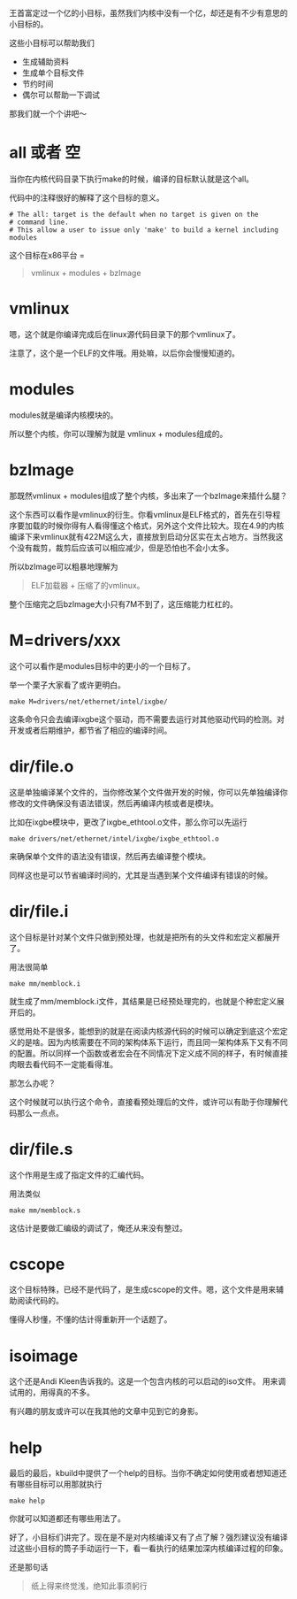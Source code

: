 王首富定过一个亿的小目标，虽然我们内核中没有一个亿，却还是有不少有意思的小目标的。

这些小目标可以帮助我们

* 生成辅助资料
* 生成单个目标文件
* 节约时间
* 偶尔可以帮助一下调试

那我们就一个个讲吧～

# all 或者 空

当你在内核代码目录下执行make的时候，编译的目标默认就是这个all。

代码中的注释很好的解释了这个目标的意义。

```
# The all: target is the default when no target is given on the
# command line.
# This allow a user to issue only 'make' to build a kernel including modules
```

这个目标在x86平台 =

> vmlinux + modules + bzImage

# vmlinux

嗯，这个就是你编译完成后在linux源代码目录下的那个vmlinux了。

注意了，这个是一个ELF的文件哦。用处嘛，以后你会慢慢知道的。

# modules

modules就是编译内核模块的。

所以整个内核，你可以理解为就是 vmlinux + modules组成的。

# bzImage

那既然vmlinux + modules组成了整个内核，多出来了一个bzImage来插什么腿？

这个东西可以看作是vmlinux的衍生。你看vmlinux是ELF格式的，首先在引导程序要加载的时候你得有人看得懂这个格式，另外这个文件比较大。现在4.9的内核编译下来vmlinux就有422M这么大，直接放到启动分区实在太占地方。当然我这个没有裁剪，裁剪后应该可以相应减少，但是恐怕也不会小太多。

所以bzImage可以粗暴地理解为

>  ELF加载器 + 压缩了的vmlinux。

整个压缩完之后bzImage大小只有7M不到了，这压缩能力杠杠的。

# M=drivers/xxx

这个可以看作是modules目标中的更小的一个目标了。

举一个栗子大家看了或许更明白。

```
make M=drivers/net/ethernet/intel/ixgbe/
```

这条命令只会去编译ixgbe这个驱动，而不需要去运行对其他驱动代码的检测。对开发或者后期维护，都节省了相应的编译时间。

# dir/file.o

这是单独编译某个文件的，当你修改某个文件做开发的时候，你可以先单独编译你修改的文件确保没有语法错误，然后再编译内核或者是模块。

比如在ixgbe模块中，更改了ixgbe_ethtool.o文件，那么你可以先运行

```
make drivers/net/ethernet/intel/ixgbe/ixgbe_ethtool.o
```

来确保单个文件的语法没有错误，然后再去编译整个模块。

同样这也是可以节省编译时间的，尤其是当遇到某个文件编译有错误的时候。

# dir/file.i

这个目标是针对某个文件只做到预处理，也就是把所有的头文件和宏定义都展开了。

用法很简单

```
make mm/memblock.i
```

就生成了mm/memblock.i文件，其结果是已经预处理完的，也就是个种宏定义展开后的。

感觉用处不是很多，能想到的就是在阅读内核源代码的时候可以确定到底这个宏定义的是啥。因为内核需要在不同的架构体系下运行，而且同一架构体系下又有不同的配置。所以同样一个函数或者宏会在不同情况下定义成不同的样子，有时候直接肉眼去看代码不一定能看得准。

那怎么办呢？

这个时候就可以执行这个命令，直接看预处理后的文件，或许可以有助于你理解代码那么一点点。

# dir/file.s

这个作用是生成了指定文件的汇编代码。

用法类似

```
make mm/memblock.s
```

这估计是要做汇编级的调试了，俺还从来没有整过。

# cscope

这个目标特殊，已经不是代码了，是生成cscope的文件。嗯，这个文件是用来辅助阅读代码的。

懂得人秒懂，不懂的估计得重新开一个话题了。

# isoimage

这个还是Andi Kleen告诉我的。这是一个包含内核的可以启动的iso文件。
用来调试用的，用得真的不多。

有兴趣的朋友或许可以在我其他的文章中见到它的身影。

# help

最后的最后，kbuild中提供了一个help的目标。当你不确定如何使用或者想知道还有哪些目标可以用那就执行

```
make help
```

你就可以知道都还有哪些用法了。

好了，小目标们讲完了。现在是不是对内核编译又有了点了解？强烈建议没有编译过这些小目标的筒子手动运行一下，看一看执行的结果加深内核编译过程的印象。

还是那句话

> 纸上得来终觉浅，绝知此事须躬行
